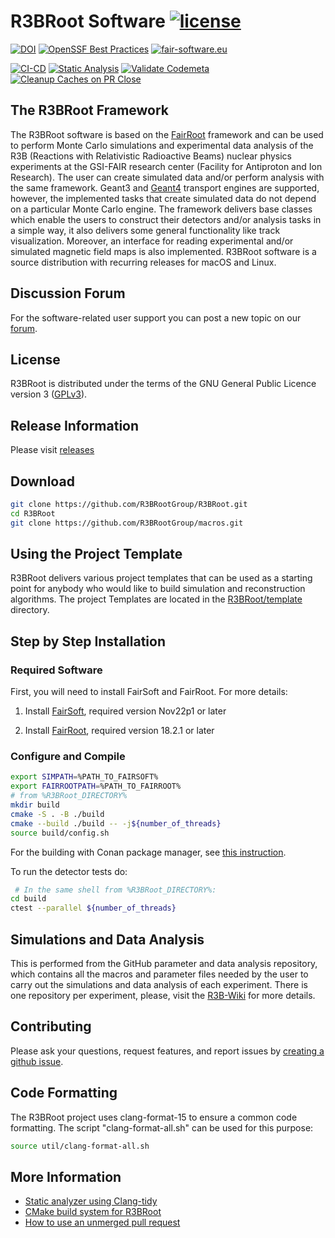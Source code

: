 # R3BRoot Software [![license](https://alfa-ci.gsi.de/shields/badge/license-GPL--3.0-orange.svg)](COPYRIGHT) 
[![DOI](https://zenodo.org/badge/DOI/10.5281/zenodo.5549469.svg)](https://doi.org/10.5281/zenodo.5549469) [![OpenSSF Best Practices](https://www.bestpractices.dev/projects/9851/badge)](https://www.bestpractices.dev/projects/9851) [![fair-software.eu](https://img.shields.io/badge/fair--software.eu-%E2%97%8F%20%20%E2%97%8F%20%20%E2%97%8B%20%20%E2%97%8F%20%20%E2%97%8B-yellow)](https://fair-software.eu)

[![CI-CD](https://github.com/R3BRootGroup/R3BRoot/actions/workflows/main.yml/badge.svg)](https://github.com/R3BRootGroup/R3BRoot/actions/workflows/main.yml) [![Static Analysis](https://github.com/R3BRootGroup/R3BRoot/actions/workflows/static_analysis.yml/badge.svg)](https://github.com/R3BRootGroup/R3BRoot/actions/workflows/static_analysis.yml) [![Validate Codemeta](https://github.com/R3BRootGroup/R3BRoot/actions/workflows/codemeta_validate.yaml/badge.svg)](https://github.com/R3BRootGroup/R3BRoot/actions/workflows/codemeta_validate.yaml) [![Cleanup Caches on PR Close](https://github.com/R3BRootGroup/R3BRoot/actions/workflows/cleanup_cache.yml/badge.svg)](https://github.com/R3BRootGroup/R3BRoot/actions/workflows/cleanup_cache.yml)

## The R3BRoot Framework

The R3BRoot software is based on the [FairRoot](https://github.com/FairRootGroup/FairRoot) framework and can be used to perform Monte Carlo simulations and experimental data analysis of the R3B (Reactions with Relativistic Radioactive Beams) nuclear physics experiments at the GSI-FAIR research center (Facility for Antiproton and Ion Research). The user can create simulated data and/or perform analysis with the same framework. Geant3 and [Geant4](https://geant4.web.cern.ch/) transport engines are supported, however, the implemented tasks that create simulated data do not depend on a particular Monte Carlo engine. The framework delivers base classes which enable the users to construct their detectors and/or analysis tasks in a simple way, it also delivers some general functionality like track visualization. Moreover, an interface for reading experimental and/or simulated magnetic field maps is also implemented. R3BRoot software is a source distribution with recurring releases for macOS and Linux.

## Discussion Forum

For the software-related user support you can post a new topic on our [forum](https://forum.gsi.de/index.php?t=index&cat=40&).

## License

R3BRoot is distributed under the terms of the GNU General Public Licence version 3 ([GPLv3](https://github.com/R3BRootGroup/R3BRoot/blob/dev/LICENSE)).

## Release Information

Please visit [releases](https://github.com/R3BRootGroup/R3BRoot/releases)

## Download

~~~bash
git clone https://github.com/R3BRootGroup/R3BRoot.git
cd R3BRoot
git clone https://github.com/R3BRootGroup/macros.git
~~~

## Using the Project Template

R3BRoot delivers various project templates that can be used as a starting point for anybody who would like to build simulation and reconstruction algorithms. The project Templates are located in the [R3BRoot/template](template) directory.


## Step by Step Installation

### Required Software

First, you will need to install FairSoft and FairRoot. For more details:

1. Install [FairSoft](https://github.com/FairRootGroup/FairSoft), required version Nov22p1 or later

2. Install [FairRoot](http://fairroot.gsi.de), required version 18.2.1 or later

### Configure and Compile

~~~bash
export SIMPATH=%PATH_TO_FAIRSOFT%
export FAIRROOTPATH=%PATH_TO_FAIRROOT%
# from %R3BRoot_DIRECTORY%
mkdir build
cmake -S . -B ./build
cmake --build ./build -- -j${number_of_threads}
source build/config.sh
~~~

For the building with Conan package manager, see [this instruction](doc/conan_usage.md).

To run the detector tests do:

~~~bash
 # In the same shell from %R3BRoot_DIRECTORY%:
cd build
ctest --parallel ${number_of_threads}
~~~

## Simulations and Data Analysis

This is performed from the GitHub parameter and data analysis repository, which contains all the macros and parameter files needed by the user to carry out the simulations and data analysis of each experiment. There is one repository per experiment, please, visit the [R3B-Wiki](https://wiki.r3b-nustar.de) for more details.

## Contributing

Please ask your questions, request features, and report issues by [creating a github issue](https://github.com/R3BRootGroup/R3BRoot/issues/new/choose).

## Code Formatting

The R3BRoot project uses clang-format-15 to ensure a common code formatting. The script "clang-format-all.sh" can be used for this purpose: 
~~~bash
source util/clang-format-all.sh
~~~

## More Information

* [Static analyzer using Clang-tidy](config/clang_tidy/README.md)
* [CMake build system for R3BRoot](doc/cmake_usage.md)
* [How to use an unmerged pull request](doc/git_usage.md#fetch-the-update-from-an-unmerged-pull-request-pr)
